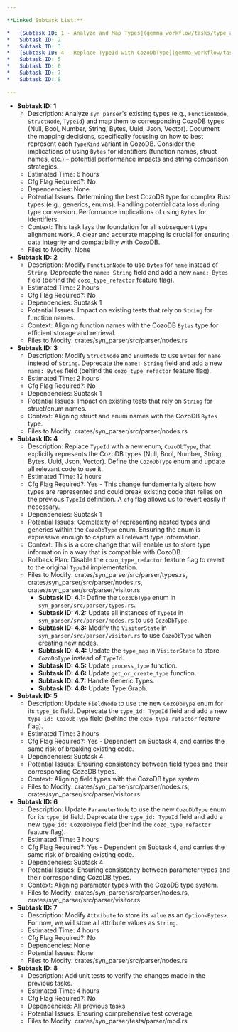 ```yaml
---

**Linked Subtask List:**

*   [Subtask ID: 1 - Analyze and Map Types](gemma_workflow/tasks/type_alignment_tasks_subtask1.md)
*   Subtask ID: 2
*   Subtask ID: 3
*   [Subtask ID: 4 - Replace TypeId with CozoDbType](gemma_workflow/tasks/type_alignment_tasks_subtask4.md)
*   Subtask ID: 5
*   Subtask ID: 6
*   Subtask ID: 7
*   Subtask ID: 8

---
```


*   **Subtask ID: 1**
    *   Description: Analyze `syn_parser`'s existing types (e.g., `FunctionNode`, `StructNode`, `TypeId`) and map them to corresponding CozoDB types (Null, Bool, Number, String, Bytes, Uuid, Json, Vector). Document the mapping decisions, specifically focusing on how to best represent each `TypeKind` variant in CozoDB. Consider the implications of using `Bytes` for identifiers (function names, struct names, etc.) – potential performance impacts and string comparison strategies.
    *   Estimated Time: 6 hours
    *   Cfg Flag Required?: No
    *   Dependencies: None
    *   Potential Issues: Determining the best CozoDB type for complex Rust types (e.g., generics, enums). Handling potential data loss during type conversion. Performance implications of using `Bytes` for identifiers.
    *   Context: This task lays the foundation for all subsequent type alignment work. A clear and accurate mapping is crucial for ensuring data integrity and compatibility with CozoDB.
    *   Files to Modify: None
*   **Subtask ID: 2**
    *   Description: Modify `FunctionNode` to use `Bytes` for `name` instead of `String`. Deprecate the `name: String` field and add a new `name: Bytes` field (behind the `cozo_type_refactor` feature flag).
    *   Estimated Time: 2 hours
    *   Cfg Flag Required?: No
    *   Dependencies: Subtask 1
    *   Potential Issues: Impact on existing tests that rely on `String` for function names.
    *   Context:  Aligning function names with the CozoDB `Bytes` type for efficient storage and retrieval.
    *   Files to Modify: crates/syn_parser/src/parser/nodes.rs
*   **Subtask ID: 3**
    *   Description: Modify `StructNode` and `EnumNode` to use `Bytes` for `name` instead of `String`. Deprecate the `name: String` field and add a new `name: Bytes` field (behind the `cozo_type_refactor` feature flag).
    *   Estimated Time: 2 hours
    *   Cfg Flag Required?: No
    *   Dependencies: Subtask 1
    *   Potential Issues: Impact on existing tests that rely on `String` for struct/enum names.
    *   Context: Aligning struct and enum names with the CozoDB `Bytes` type.
    *   Files to Modify: crates/syn_parser/src/parser/nodes.rs
*   **Subtask ID: 4**
    *   Description: Replace `TypeId` with a new enum, `CozoDbType`, that explicitly represents the CozoDB types (Null, Bool, Number, String, Bytes, Uuid, Json, Vector). Define the `CozoDbType` enum and update all relevant code to use it.
    *   Estimated Time: 12 hours
    *   Cfg Flag Required?: Yes - This change fundamentally alters how types are represented and could break existing code that relies on the previous `TypeId` definition. A `cfg` flag allows us to revert easily if necessary.
    *   Dependencies: Subtask 1
    *   Potential Issues: Complexity of representing nested types and generics within the `CozoDbType` enum. Ensuring the enum is expressive enough to capture all relevant type information.
    *   Context: This is a core change that will enable us to store type information in a way that is compatible with CozoDB.
    *   Rollback Plan: Disable the `cozo_type_refactor` feature flag to revert to the original `TypeId` implementation.
    *   Files to Modify: crates/syn_parser/src/parser/types.rs, crates/syn_parser/src/parser/nodes.rs, crates/syn_parser/src/parser/visitor.rs
        *   **Subtask ID: 4.1:** Define the `CozoDbType` enum in `syn_parser/src/parser/types.rs`.
        *   **Subtask ID: 4.2:** Update all instances of `TypeId` in `syn_parser/src/parser/nodes.rs` to use `CozoDbType`.
        *   **Subtask ID: 4.3:** Modify the `VisitorState` in `syn_parser/src/parser/visitor.rs` to use `CozoDbType` when creating new nodes.
        *   **Subtask ID: 4.4:** Update the `type_map` in `VisitorState` to store `CozoDbType` instead of `TypeId`.
        *   **Subtask ID: 4.5:** Update `process_type` function.
        *   **Subtask ID: 4.6:** Update `get_or_create_type` function.
        *   **Subtask ID: 4.7:** Handle Generic Types.
        *   **Subtask ID: 4.8:** Update Type Graph.
*   **Subtask ID: 5**
    *   Description: Update `FieldNode` to use the new `CozoDbType` enum for its `type_id` field. Deprecate the `type_id: TypeId` field and add a new `type_id: CozoDbType` field (behind the `cozo_type_refactor` feature flag).
    *   Estimated Time: 3 hours
    *   Cfg Flag Required?: Yes - Dependent on Subtask 4, and carries the same risk of breaking existing code.
    *   Dependencies: Subtask 4
    *   Potential Issues: Ensuring consistency between field types and their corresponding CozoDB types.
    *   Context: Aligning field types with the CozoDB type system.
    *   Files to Modify: crates/syn_parser/src/parser/nodes.rs, crates/syn_parser/src/parser/visitor.rs
*   **Subtask ID: 6**
    *   Description: Update `ParameterNode` to use the new `CozoDbType` enum for its `type_id` field. Deprecate the `type_id: TypeId` field and add a new `type_id: CozoDbType` field (behind the `cozo_type_refactor` feature flag).
    *   Estimated Time: 3 hours
    *   Cfg Flag Required?: Yes - Dependent on Subtask 4, and carries the same risk of breaking existing code.
    *   Dependencies: Subtask 4
    *   Potential Issues: Ensuring consistency between parameter types and their corresponding CozoDB types.
    *   Context: Aligning parameter types with the CozoDB type system.
    *   Files to Modify: crates/syn_parser/src/parser/nodes.rs, crates/syn_parser/src/parser/visitor.rs
*   **Subtask ID: 7**
    *   Description: Modify `Attribute` to store its `value` as an `Option<Bytes>`. For now, we will store all attribute values as `String`.
    *   Estimated Time: 4 hours
    *   Cfg Flag Required?: No
    *   Dependencies: None
    *   Potential Issues: None
    *   Files to Modify: crates/syn_parser/src/parser/nodes.rs
*   **Subtask ID: 8**
    *   Description: Add unit tests to verify the changes made in the previous tasks.
    *   Estimated Time: 4 hours
    *   Cfg Flag Required?: No
    *   Dependencies: All previous tasks
    *   Potential Issues: Ensuring comprehensive test coverage.
    *   Files to Modify: crates/syn_parser/tests/parser/mod.rs
